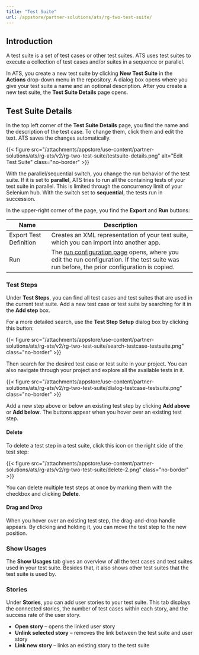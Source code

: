 ```yaml
---
title: "Test Suite"
url: /appstore/partner-solutions/ats/rg-two-test-suite/
---
```


## Introduction

A test suite is a set of test cases or other test suites. ATS uses test suites to execute a collection of test cases and/or suites in a sequence or parallel.

In ATS, you create a new test suite by clicking **New Test Suite** in the **Actions** drop-down menu in the repository. A dialog box opens where you give your test suite a name and an optional description. After you create a new test suite, the **Test Suite Details** page opens.

## Test Suite Details

In the top left corner of the **Test Suite Details** page, you find the name and the description of the test case.  To change them, click them and edit the text. ATS saves the changes automatically.

{{< figure src="/attachments/appstore/use-content/partner-solutions/ats/rg-ats/v2/rg-two-test-suite/testsuite-details.png" alt="Edit Test Suite" class="no-border" >}}

With the parallel/sequential switch, you change the run behavior of the test suite. If it is set to **parallel**, ATS tries to run all the containing tests of your test suite in parallel. This is limited through the concurrency limit of your Selenium hub. With the switch set to **sequential**, the tests run in succession.

In the upper-right corner of the page, you find the **Export** and **Run** buttons:

| Name                   | Description                              |
| ---------------------- | ---------------------------------------- |
| Export Test Definition | Creates an XML representation of your test suite, which you can import into another app. |
| Run                    | The [run configuration page](/appstore/partner-solutions/ats/rg-two-test-run/) opens, where you edit the run configuration. If the test suite was run before, the prior configuration is copied. |

### Test Steps

Under **Test Steps**, you can find all test cases and test suites that are used in the current test suite. Add a new test case or test suite by searching for it in the **Add step** box.

For a more detailed search, use the **Test Step Setup** dialog box by clicking this button:

{{< figure src="/attachments/appstore/use-content/partner-solutions/ats/rg-ats/v2/rg-two-test-suite/search-testcase-testsuite.png" class="no-border" >}}

Then search for the desired test case or test suite in your project. You can also navigate through your project and explore all the available tests in it. 

{{< figure src="/attachments/appstore/use-content/partner-solutions/ats/rg-ats/v2/rg-two-test-suite/dialog-testcase-testsuite.png" class="no-border" >}}

Add a new step above or below an existing test step by clicking **Add above** or **Add below**. The buttons appear when you hover over an existing test step.

#### Delete

To delete a test step in a test suite, click this icon on the right side of the test step:

{{< figure src="/attachments/appstore/use-content/partner-solutions/ats/rg-ats/v2/rg-two-test-suite/delete-2.png" class="no-border" >}}

You can delete multiple test steps at once by marking them with the checkbox and clicking **Delete**.

#### Drag and Drop

When you hover over an existing test step, the drag-and-drop handle appears. By clicking and holding it, you can move the test step to the new position.

### Show Usages

The **Show Usages** tab gives an overview of all the test cases and test suites used in your test suite. Besides that, it also shows other test suites that the test suite is used by.

### Stories

Under **Stories**, you can add user stories to your test suite. This tab displays the connected stories, the number of test cases within each story, and the success rate of the user story.

* **Open story** – opens the linked user story
* **Unlink selected story** – removes the link between the test suite and user story
* **Link new story** – links an existing story to the test suite
